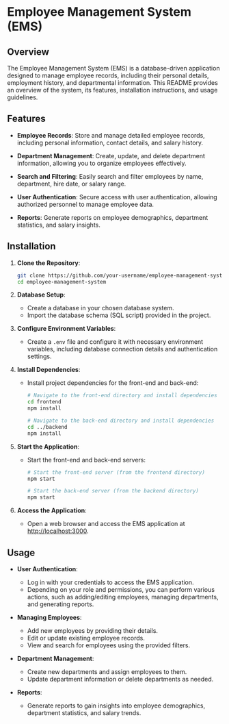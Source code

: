 # Employee Management System (EMS)

## Overview

The Employee Management System (EMS) is a database-driven application designed to manage employee records, including their personal details, employment history, and departmental information. This README provides an overview of the system, its features, installation instructions, and usage guidelines.

## Features

- **Employee Records**: Store and manage detailed employee records, including personal information, contact details, and salary history.

- **Department Management**: Create, update, and delete department information, allowing you to organize employees effectively.

- **Search and Filtering**: Easily search and filter employees by name, department, hire date, or salary range.

- **User Authentication**: Secure access with user authentication, allowing authorized personnel to manage employee data.

- **Reports**: Generate reports on employee demographics, department statistics, and salary insights.

## Installation

1. **Clone the Repository**:

   ```bash
   git clone https://github.com/your-username/employee-management-system.git
   cd employee-management-system
   ```

2. **Database Setup**:

   - Create a database in your chosen database system.
   - Import the database schema (SQL script) provided in the project.

3. **Configure Environment Variables**:

   - Create a `.env` file and configure it with necessary environment variables, including database connection details and authentication settings.

4. **Install Dependencies**:

   - Install project dependencies for the front-end and back-end:

     ```bash
     # Navigate to the front-end directory and install dependencies
     cd frontend
     npm install

     # Navigate to the back-end directory and install dependencies
     cd ../backend
     npm install
     ```

5. **Start the Application**:

   - Start the front-end and back-end servers:

     ```bash
     # Start the front-end server (from the frontend directory)
     npm start

     # Start the back-end server (from the backend directory)
     npm start
     ```

6. **Access the Application**:

   - Open a web browser and access the EMS application at [http://localhost:3000](http://localhost:3000).

## Usage

- **User Authentication**:

  - Log in with your credentials to access the EMS application.
  - Depending on your role and permissions, you can perform various actions, such as adding/editing employees, managing departments, and generating reports.

- **Managing Employees**:

  - Add new employees by providing their details.
  - Edit or update existing employee records.
  - View and search for employees using the provided filters.

- **Department Management**:

  - Create new departments and assign employees to them.
  - Update department information or delete departments as needed.

- **Reports**:

  - Generate reports to gain insights into employee demographics, department statistics, and salary trends.

